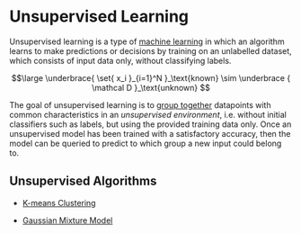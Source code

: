 # Unsupervised Learning

Unsupervised learning is a type of [machine learning](/AI%20and%20ML/Unit%202/Machine%20Learning.md) in which an algorithm learns to make predictions or decisions by training on an unlabelled dataset, which consists of input data only, without classifying labels.

$$\large
	\underbrace{
		\set{ x_i }_{i=1}^N
	}_\text{known}
	\sim
	\underbrace { \mathcal D }_\text{unknown}
$$

The goal of unsupervised learning is to [group together](/AI%20and%20ML/Unit%202/Unsupervised%20Learning/Clustering.md) datapoints with common characteristics in an *unsupervised environment*, i.e. without initial classifiers such as labels, but using the provided training data only. Once an unsupervised model has been trained with a satisfactory accuracy, then the model can be queried to predict to which group a new input could belong to.

## Unsupervised Algorithms

- [K-means Clustering](/AI%20and%20ML/Unit%202/Unsupervised%20Learning/K-means%20Clustering.md)

- [Gaussian Mixture Model](/AI%20and%20ML/Unit%202/Unsupervised%20Learning/Gaussian%20Mixture%20Model.md)